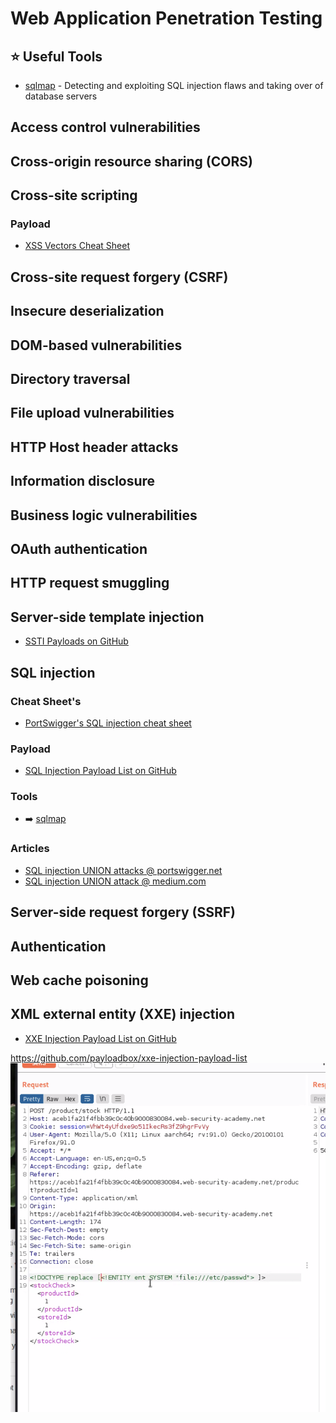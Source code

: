 # Web Application Penetration Testing

## ⭐️ Useful Tools

* [sqlmap](../../Tools/sqlmap/README.md) - Detecting and exploiting SQL injection flaws and taking over of database servers




## Access control vulnerabilities

## Cross-origin resource sharing (CORS)

## Cross-site scripting

### Payload

* [XSS Vectors Cheat Sheet](https://gist.github.com/kurobeats/9a613c9ab68914312cbb415134795b45)

## Cross-site request forgery (CSRF)

## Insecure deserialization

## DOM-based vulnerabilities

## Directory traversal

## File upload vulnerabilities

## HTTP Host header attacks

## Information disclosure

## Business logic vulnerabilities

## OAuth authentication

## HTTP request smuggling

## Server-side template injection

* [SSTI Payloads on GitHub](https://github.com/payloadbox/ssti-payloads)

## SQL injection

### Cheat Sheet's
* [PortSwigger's SQL injection cheat sheet](https://portswigger.net/web-security/sql-injection/cheat-sheet)

### Payload
* [SQL Injection Payload List on GitHub](https://github.com/payloadbox/sql-injection-payload-list)

### Tools
* ➡️ [sqlmap](../../Tools/sqlmap/README.md)

### Articles
*  [SQL injection UNION attacks @ portswigger.net](https://portswigger.net/web-security/sql-injection/union-attacks)
*  [SQL injection UNION attack @ medium.com](https://medium.com/@nyomanpradipta120/sql-injection-union-attack-9c10de1a5635) 

## Server-side request forgery (SSRF)

## Authentication

## Web cache poisoning

## XML external entity (XXE) injection

* [XXE Injection Payload List on GitHub](https://github.com/payloadbox/xxe-injection-payload-list)

https://github.com/payloadbox/xxe-injection-payload-list
![](assets/16515949907459.png)




